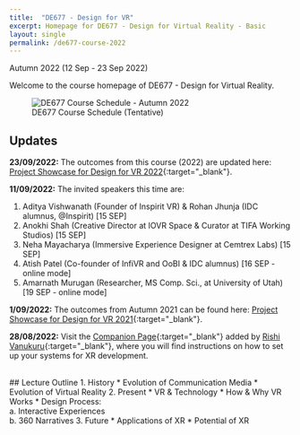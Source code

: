 ```yaml
---
title:  "DE677 - Design for VR"
excerpt: Homepage for DE677 - Design for Virtual Reality - Basic
layout: single
permalink: /de677-course-2022
---
```

Autumn 2022 (12 Sep - 23 Sep 2022)

Welcome to the course homepage of DE677 - Design for Virtual Reality.

<figure class="align-center" style="width:100%;">
  <img src="{{ site.url }}{{ site.baseurl }}\assets\img\course\de677-schedule-autumn2022.png" alt="DE677 Course Schedule - Autumn 2022">
  <figcaption>DE677 Course Schedule (Tentative)</figcaption>
</figure>

## Updates

**23/09/2022:** The outcomes from this course (2022) are updated here: [Project Showcase for Design for VR 2022](https://imxd.in/de677-showcase-2022){:target="_blank"}.

**11/09/2022:** The invited speakers this time are:
1. Aditya Vishwanath (Founder of Inspirit VR) & Rohan Jhunja (IDC alumnus, @Inspirit) [15 SEP]
2. Anokhi Shah (Creative Director at IOVR Space & Curator at TIFA Working Studios) [15 SEP]
3. Neha Mayacharya (Immersive Experience Designer at Cemtrex Labs) [15 SEP]
4. Atish Patel (Co-founder of InfiVR and OoBI & IDC alumnus) [16 SEP - online mode]
5. Amarnath Murugan (Researcher, MS Comp. Sci., at University of Utah) [19 SEP - online mode]

**1/09/2022:** The outcomes from Autumn 2021 can be found here: [Project Showcase for Design for VR 2021](https://imxd.in/de677-showcase-2021){:target="_blank"}.

**28/08/2022:** Visit the [Companion Page](https://rishivanukuru.notion.site/Intro-to-XR-Dev-3c20ec201dc545a8a4ea1f644f0134db){:target="_blank"} added by [Rishi Vanukuru](https://rishivanukuru.com/){:target="_blank"}, where you will find instructions on how to set up your systems for XR development.

<br>
## Lecture Outline
1.  History
    * Evolution of Communication Media
    * Evolution of Virtual Reality
2.  Present
    * VR & Technology
    * How & Why VR Works
    * Design Process: <br>
      a. Interactive Experiences <br>
      b. 360 Narratives
3.  Future
    * Applications of XR
    * Potential of XR

